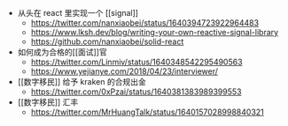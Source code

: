 - 从头在 react 里实现一个 [[signal]]
	- https://twitter.com/nanxiaobei/status/1640394723922964483
	- https://www.lksh.dev/blog/writing-your-own-reactive-signal-library
	- https://github.com/nanxiaobei/solid-react
- 如何成为合格的[[面试]]官
	- https://twitter.com/Linmiv/status/1640348542295490563
	- https://www.yejianye.com/2018/04/23/interviewer/
- [[数字移民]] 给予 kraken 的合规出金
	- https://twitter.com/0xPzai/status/1640381383989399553
- [[数字移民]] 汇丰
	- https://twitter.com/MrHuangTalk/status/1640157028998840321